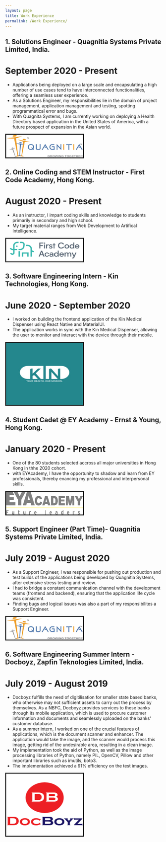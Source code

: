 ```yaml
---
layout: page
title: Work Experience
permalink: /Work Experience/
---
```

## 1. Solutions Engineer - Quagnitia Systems Private Limited, India.
# September 2020 - Present
 - Applications being deployed on a large scale and encapsulating a high number of use cases tend to have interconnected functionalities, offering a seamless user experience.
 - As a Solutions Engineer, my responsibilities lie in the domain of project management, application management and testing, spotting programmatical error and bugs.
 - With Quagnita Systems, I am currently working on deploying a Health Directory based application in the United States of America, with a future prospect of expansion in the Asian world.
 
<img src = "/assets/images/quag.jpg" border = "3px solid #73AD21">

## 2. Online Coding and STEM Instructor - First Code Academy, Hong Kong.   
# August 2020 - Present  
 - As an instructor, I impart coding skills and knowledge to students  primarily in secondary and high school.
 - My target material ranges from Web Development to Artifical Intelligence.
<img src = "/assets/images/fca.png" width = "248px" height = "73px" border = "3px solid #73AD21">

## 3. Software Engineering Intern - Kin Technologies, Hong Kong.  
# June 2020 - September 2020  
 - I worked on building the frontend application of the Kin Medical Dispenser using React Native and MaterialUI.
 - The application works in sync with the Kin Medical Dispenser, allowing the user to monitor and interact with the device through their mobile.  

<img src = "/assets/images/kin.jpeg" width = "248px" height = "200px" border = "3px solid #73AD21">

## 4. Student Cadet @ EY Academy - Ernst & Young, Hong Kong.  
# January 2020 - Present  
 - One of the 80 students selected accross all major universities in Hong Kong in thhe 2020 cohort.
 - with EYAcademy, I have the opportunity to shadow and learn from EY professionals, thereby enancing my professional and interpersonal skills.  
 
<img src = "/assets/images/ey.png" width = "248px" height = "73px" border = "3px solid #73AD21">

## 5. Support Engineer (Part Time)- Quagnitia Systems Private Limited, India.  
# July 2019 - August 2020  
 - As a Support Engineer, I was responsible for pushing out production and test builds of the applications being developed by Quagnitia Systems, after extensive stress testing and review.
 - I had to bridge a constant communication channel with the development teams  (frontend and backend), ensuring that the application life cycle was consistent.
 - Finding bugs and logical issues was also a part of my responsibilites a Support Engineer.
<img src = "/assets/images/quag.jpg" width = "248px" height = "73px" border = "3px solid #73AD21">

## 6. Software Engineering Summer Intern - Docboyz, Zapfin Teknologies Limited, India.  
# July 2019 - August 2019  
 - Docboyz fulfills the need of digitilisation for smaller state based banks, who otherwise may not sufficient assets to carry out the process by themselves. As a NBFC, Docboyz provides services to these banks through its mobile application, which is used to procure customer information and documents and seamlessly uploaded on the banks' customer database.
 - As a summer intern, I worked on one of the crucial features of applications, which is the document scanner and enhancer. The application would take the image, and the scanner would process this image, getting rid of the undesirable area, resulting in a clean image.
 - My implementation took the aid of Python, as well as the image processing libraries of Python, namely PIL, OpenCV, Pillow and other important libraries such as imutils, boto3.
 - The implementation achieved a 91% efficiency on the test images. 
<img src = "/assets/images/db.png" width = "248px" height = "200px" border = "3px solid #73AD21">